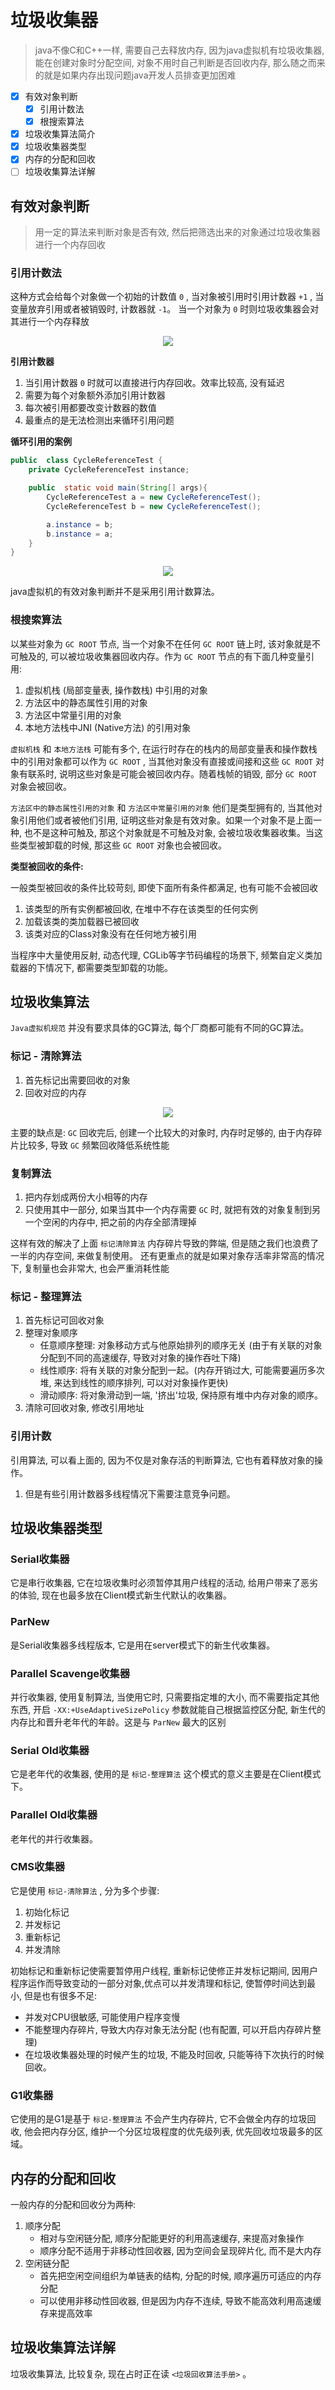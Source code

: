 # 垃圾收集器
> java不像C和C++一样, 需要自己去释放内存,  因为java虚拟机有垃圾收集器, 能在创建对象时分配空间, 对象不用时自己判断是否回收内存, 那么随之而来的就是如果内存出现问题java开发人员排查更加困难

- [x] 有效对象判断
    - [x] 引用计数法
    - [x] 根搜索算法
- [x] 垃圾收集算法简介
- [x] 垃圾收集器类型
- [x] 内存的分配和回收
- [ ] 垃圾收集算法详解
## 有效对象判断
> 用一定的算法来判断对象是否有效, 然后把筛选出来的对象通过垃圾收集器进行一个内存回收

### 引用计数法
这种方式会给每个对象做一个初始的计数值 `0` , 当对象被引用时引用计数器 `+1` , 当变量放弃引用或者被销毁时, 计数器就 `-1`。 当一个对象为 `0` 时则垃圾收集器会对其进行一个内存释放

<div align="center"> <img src="../images/引用计数算法.jpg" /> </div>

**引用计数器**
1. 当引用计数器 `0` 时就可以直接进行内存回收。效率比较高, 没有延迟
2. 需要为每个对象额外添加引用计数器
3. 每次被引用都要改变计数器的数值
4. 最重点的是无法检测出来循环引用问题


**循环引用的案例**

```java {.line-numbers}
public  class CycleReferenceTest {
    private CycleReferenceTest instance;

    public  static void main(String[] args){
        CycleReferenceTest a = new CycleReferenceTest();
        CycleReferenceTest b = new CycleReferenceTest();

        a.instance = b;
        b.instance = a;
    }
}
```

<div align="center"> <img src="../images/引用计数循环问题.jpg" /> </div>

java虚拟机的有效对象判断并不是采用引用计数算法。


### 根搜索算法
以某些对象为 `GC ROOT` 节点, 当一个对象不在任何 `GC ROOT` 链上时, 该对象就是不可触及的, 可以被垃圾收集器回收内存。作为 `GC ROOT` 节点的有下面几种变量引用:

1. 虚拟机栈 (局部变量表, 操作数栈) 中引用的对象
2. 方法区中的静态属性引用的对象
3. 方法区中常量引用的对象
4. 本地方法栈中JNI (Native方法) 的引用对象

`虚拟机栈` 和 `本地方法栈` 可能有多个, 在运行时存在的栈内的局部变量表和操作数栈中的引用对象都可以作为 `GC ROOT` , 当其他对象没有直接或间接和这些 `GC ROOT` 对象有联系时, 说明这些对象是可能会被回收内存。随着栈帧的销毁, 部分 `GC ROOT` 对象会被回收。


`方法区中的静态属性引用的对象` 和 `方法区中常量引用的对象` 他们是类型拥有的, 当其他对象引用他们或者被他们引用, 证明这些对象是有效对象。如果一个对象不是上面一种, 也不是这种可触及, 那这个对象就是不可触及对象, 会被垃圾收集器收集。当这些类型被卸载的时候, 那这些 `GC ROOT` 对象也会被回收。

**类型被回收的条件:**

一般类型被回收的条件比较苛刻, 即使下面所有条件都满足, 也有可能不会被回收

1. 该类型的所有实例都被回收, 在堆中不存在该类型的任何实例
2. 加载该类的类加载器已被回收
3. 该类对应的Class对象没有在任何地方被引用

当程序中大量使用反射, 动态代理, CGLib等字节码编程的场景下, 频繁自定义类加载器的下情况下, 都需要类型卸载的功能。


## 垃圾收集算法
`Java虚拟机规范` 并没有要求具体的GC算法, 每个厂商都可能有不同的GC算法。

### 标记 - 清除算法

1. 首先标记出需要回收的对象
2. 回收对应的内存

<div align="center"> <img src="../images/标记清除算法.jpg" /> </div>

主要的缺点是: `GC` 回收完后, 创建一个比较大的对象时, 内存时足够的, 由于内存碎片比较多, 导致 `GC` 频繁回收降低系统性能
 
### 复制算法

1. 把内存划成两份大小相等的内存
2. 只使用其中一部分, 如果当其中一个内存需要 `GC` 时, 就把有效的对象复制到另一个空闲的内存中, 把之前的内存全部清理掉

这样有效的解决了上面 `标记清除算法` 内存碎片导致的弊端, 但是随之我们也浪费了一半的内存空间, 来做复制使用。 还有更重点的就是如果对象存活率非常高的情况下, 复制量也会非常大, 也会严重消耗性能

### 标记 - 整理算法

1. 首先标记可回收对象
2. 整理对象顺序
    - 任意顺序整理: 对象移动方式与他原始排列的顺序无关 (由于有关联的对象分配到不同的高速缓存, 导致对对象的操作吞吐下降)
    - 线性顺序: 将有关联的对象分配到一起。(内存开销过大, 可能需要遍历多次堆, 来达到线性的顺序排列, 可以对对象操作更快)
    - 滑动顺序: 将对象滑动到一端, '挤出'垃圾, 保持原有堆中内存对象的顺序。
3. 清除可回收对象, 修改引用地址


### 引用计数
引用算法, 可以看上面的, 因为不仅是对象存活的判断算法, 它也有着释放对象的操作。

1. 但是有些引用计数器多线程情况下需要注意竞争问题。

## 垃圾收集器类型
### Serial收集器
它是串行收集器, 它在垃圾收集时必须暂停其用户线程的活动, 给用户带来了恶劣的体验, 现在也最多放在Client模式新生代默认的收集器。
### ParNew
是Serial收集器多线程版本, 它是用在server模式下的新生代收集器。

### Parallel Scavenge收集器
并行收集器, 使用复制算法, 当使用它时, 只需要指定堆的大小, 而不需要指定其他东西, 开启 `-XX:+UseAdaptiveSizePolicy` 参数就能自己根据监控区分配, 新生代的内存比和晋升老年代的年龄。这是与 `ParNew` 最大的区别

### Serial Old收集器
它是老年代的收集器, 使用的是 `标记-整理算法` 这个模式的意义主要是在Client模式下。 

### Parallel Old收集器
老年代的并行收集器。

### CMS收集器
它是使用 `标记-清除算法` , 分为多个步骤:
1. 初始化标记
2. 并发标记
3. 重新标记
4. 并发清除

初始标记和重新标记使需要暂停用户线程, 重新标记使修正并发标记期间, 因用户程序运作而导致变动的一部分对象,优点可以并发清理和标记, 使暂停时间达到最小, 但是也有很多不足:
- 并发对CPU很敏感, 可能使用户程序变慢
- 不能整理内存碎片, 导致大内存对象无法分配 (也有配置, 可以开启内存碎片整理)
- 在垃圾收集器处理的时候产生的垃圾, 不能及时回收, 只能等待下次执行的时候回收。

### G1收集器
它使用的是G1是基于 `标记-整理算法` 不会产生内存碎片, 它不会做全内存的垃圾回收, 他会把内存分区, 维护一个分区垃圾程度的优先级列表, 优先回收垃圾最多的区域。 

## 内存的分配和回收

一般内存的分配和回收分为两种: 
1. 顺序分配
    - 相对与空闲链分配, 顺序分配能更好的利用高速缓存, 来提高对象操作
    - 顺序分配不适用于非移动性回收器, 因为空间会呈现碎片化, 而不是大内存
2. 空闲链分配
    - 首先把空闲空间组织为单链表的结构, 分配的时候, 顺序遍历可适应的内存分配
    - 可以使用非移动性回收器, 但是因为内存不连续, 导致不能高效利用高速缓存来提高效率


## 垃圾收集算法详解
垃圾收集算法, 比较复杂, 现在占时正在读 `<垃圾回收算法手册>` 。
 







